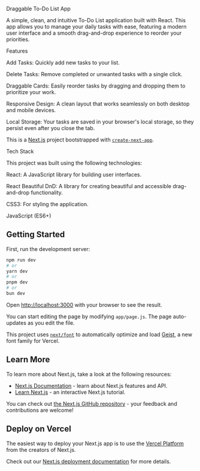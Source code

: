 Draggable To-Do List App

A simple, clean, and intuitive To-Do List application built with React. This app allows you to manage your daily tasks with ease, featuring a modern user interface and a smooth drag-and-drop experience to reorder your priorities.

Features

Add Tasks: Quickly add new tasks to your list.

Delete Tasks: Remove completed or unwanted tasks with a single click.

Draggable Cards: Easily reorder tasks by dragging and dropping them to prioritize your work.

Responsive Design: A clean layout that works seamlessly on both desktop and mobile devices.

Local Storage: Your tasks are saved in your browser's local storage, so they persist even after you close the tab.

This is a [Next.js](https://nextjs.org) project bootstrapped with [`create-next-app`](https://github.com/vercel/next.js/tree/canary/packages/create-next-app).

Tech Stack

This project was built using the following technologies:

React: A JavaScript library for building user interfaces.

React Beautiful DnD: A library for creating beautiful and accessible drag-and-drop functionality.

CSS3: For styling the application.

JavaScript (ES6+)

## Getting Started

First, run the development server:

```bash
npm run dev
# or
yarn dev
# or
pnpm dev
# or
bun dev
```

Open [http://localhost:3000](http://localhost:3000) with your browser to see the result.

You can start editing the page by modifying `app/page.js`. The page auto-updates as you edit the file.

This project uses [`next/font`](https://nextjs.org/docs/app/building-your-application/optimizing/fonts) to automatically optimize and load [Geist](https://vercel.com/font), a new font family for Vercel.

## Learn More

To learn more about Next.js, take a look at the following resources:

- [Next.js Documentation](https://nextjs.org/docs) - learn about Next.js features and API.
- [Learn Next.js](https://nextjs.org/learn) - an interactive Next.js tutorial.

You can check out [the Next.js GitHub repository](https://github.com/vercel/next.js) - your feedback and contributions are welcome!

## Deploy on Vercel

The easiest way to deploy your Next.js app is to use the [Vercel Platform](https://vercel.com/new?utm_medium=default-template&filter=next.js&utm_source=create-next-app&utm_campaign=create-next-app-readme) from the creators of Next.js.

Check out our [Next.js deployment documentation](https://nextjs.org/docs/app/building-your-application/deploying) for more details.
